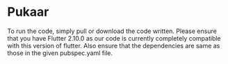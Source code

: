 # Pukaar

To run the code, simply pull or download the code written. Please ensure that you have Flutter 2.10.0 as our code is currently completely compatible with this version of flutter. Also ensure that the dependencies are same as those in the given pubspec.yaml file.
